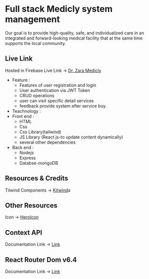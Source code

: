 # Full stack Medicly system management

Our goal is to provide high-quality, safe, and individualized care in an integrated and forward-looking medical facility that at the same time supports the local community.

## Live Link

Hosted in Firebase Live Link -> [Dr. Zara Medicly](https://doctor-portal-f61de.web.app/)

- Feature :
  - Features of user registration and login
  - User authentication via JWT Token
  - CRUD operations
  - user can visit specific detail services
  - feedback provide system after service buy.
- Teachnology :
- Front end :
  - HTML
  - Css
  - Css Library(tailwind)
  - JS Library (React js-to update content dynamically)
  - several other dependencies
- Back end :
  - Nodejs
  - Express
  - Databse-mongoDB

## Resources & Credits

Tilwind Components ->
[Kitwind](https://kitwind.io/products/kometa/components)a

## Other Resources

Icon -> [HeroIcon](https://heroicons.com/)

## Context API

Documentation Link -> [Link](https://reactjs.org/docs/context.html#api)

## React Router Dom v6.4

Documentation Link -> [Link](https://reactrouter.com/en/main/start/overview)
